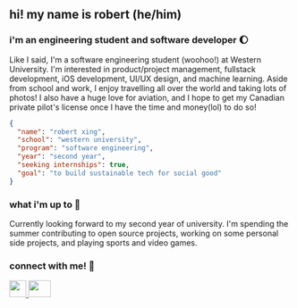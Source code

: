 ## hi! my name is robert (he/him)
### i'm an engineering student and software developer 🌔

Like I said, I'm a software engineering student (woohoo!) at Western University. I'm interested in product/project management, fullstack development, iOS development, UI/UX design, and machine learning. Aside from school and work, I enjoy travelling all over the world and taking lots of photos! I also have a huge love for aviation, and I hope to get my Canadian private pilot's license once I have the time and money(lol) to do so!

```json
{
  "name": "robert xing",
  "school": "western university",
  "program": "software engineering",
  "year": "second year",
  "seeking internships": true,
  "goal": "to build sustainable tech for social good"
}
```

### what i'm up to 🌿
Currently looking forward to my second year of university. I'm spending the summer contributing to open source projects, working on some personal side projects, and playing sports and video games.

### connect with me! 📱
<p>
  <a href="https://www.linkedin.com/in/robertxing2004/" target="_blank">
    <img src="https://upload.wikimedia.org/wikipedia/commons/thumb/c/ca/LinkedIn_logo_initials.png/600px-LinkedIn_logo_initials.png?20140125013055" height="30" width="30">     
  </a>
  <a href="mailto:robertxing2004@gmail.com" target="_blank">
    <img src="https://mailmeteor.com/logos/assets/PNG/Gmail_Logo_512px.png" height="30" width="40">
  </a>
</p>
